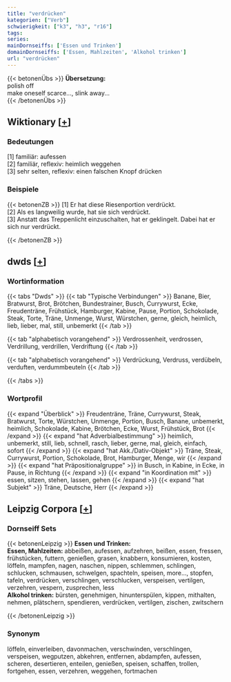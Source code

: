 ```yaml
---
title: "verdrücken"
kategorien: ["Verb"]
schwierigkeit: ["k3", "h3", "r16"]
tags:
series:
mainDornseiffs: ['Essen und Trinken']
domainDornseiffs: ['Essen, Mahlzeiten', 'Alkohol trinken']
url: "verdrücken"
---
```


{{< betonenÜbs >}}
**Übersetzung:**  
polish off  
make oneself scarce..., slink away...  
{{< /betonenÜbs >}}

## Wiktionary [[+](https://de.wiktionary.org/wiki/verdrücken)]

### Bedeutungen
[1] familiär: aufessen  
[2] familiär, reflexiv: heimlich weggehen  
[3] sehr selten, reflexiv: einen falschen Knopf drücken  

### Beispiele
{{< betonenZB >}}
[1] Er hat diese Riesenportion verdrückt.  
[2] Als es langweilig wurde, hat sie sich verdrückt.  
[3] Anstatt das Treppenlicht einzuschalten, hat er geklingelt. Dabei hat er sich nur verdrückt.  

{{< /betonenZB >}}


## dwds [[+](https://www.dwds.de/wb/verdrücken)]

### Wortinformation
{{< tabs "Dwds" >}}
{{< tab "Typische Verbindungen" >}}
Banane, Bier, Bratwurst, Brot, Brötchen, Bundestrainer, Busch, Currywurst, Ecke, Freudenträne, Frühstück, Hamburger, Kabine, Pause, Portion, Schokolade, Steak, Torte, Träne, Unmenge, Wurst, Würstchen, gerne, gleich, heimlich, lieb, lieber, mal, still, unbemerkt
{{< /tab >}}

{{< tab "alphabetisch vorangehend" >}}
Verdrossenheit, verdrossen, Verdrillung, verdrillen, Verdriftung
{{< /tab >}}

{{< tab "alphabetisch vorangehend" >}}
Verdrückung, Verdruss, verdübeln, verduften, verdummbeuteln
{{< /tab >}}

{{< /tabs >}}

### Wortprofil
{{< expand "Überblick" >}} Freudenträne, Träne, Currywurst, Steak, Bratwurst, Torte, Würstchen, Unmenge, Portion, Busch, Banane, unbemerkt, heimlich, Schokolade, Kabine, Brötchen, Ecke, Wurst, Frühstück, Brot {{< /expand >}}
{{< expand "hat Adverbialbestimmung" >}} heimlich, unbemerkt, still, lieb, schnell, rasch, lieber, gerne, mal, gleich, einfach, sofort {{< /expand >}}
{{< expand "hat Akk./Dativ-Objekt" >}} Träne, Steak, Currywurst, Portion, Schokolade, Brot, Hamburger, Menge, wir {{< /expand >}}
{{< expand "hat Präpositionalgruppe" >}} in Busch, in Kabine, in Ecke, in Pause, in Richtung {{< /expand >}}
{{< expand "in Koordination mit" >}} essen, sitzen, stehen, lassen, gehen {{< /expand >}}
{{< expand "hat Subjekt" >}} Träne, Deutsche, Herr {{< /expand >}}

## Leipzig Corpora [[+](https://corpora.uni-leipzig.de/en/res?word=verdrücken&corpusId=deu_newscrawl-public_2018)]

### Dornseiff Sets
{{< betonenLeipzig >}}
**Essen und Trinken:**  
**Essen, Mahlzeiten:** abbeißen, aufessen, aufzehren, beißen, essen, fressen, frühstücken, futtern, genießen, grasen, knabbern, konsumieren, kosten, löffeln, mampfen, nagen, naschen, nippen, schlemmen, schlingen, schlucken, schmausen, schwelgen, spachteln, speisen, more..., stopfen, tafeln, verdrücken, verschlingen, verschlucken, verspeisen, vertilgen, verzehren, vespern, zusprechen, less  
**Alkohol trinken:** bürsten, genehmigen, hinunterspülen, kippen, mithalten, nehmen, plätschern, spendieren, verdrücken, vertilgen, zischen, zwitschern  

{{< /betonenLeipzig >}}

### Synonym
löffeln, einverleiben, davonmachen, verschwinden, verschlingen, verspeisen, wegputzen, abkehren, entfernen, abdampfen, aufessen, scheren, desertieren, enteilen, genießen, speisen, schaffen, trollen, fortgehen, essen, verzehren, weggehen, fortmachen

